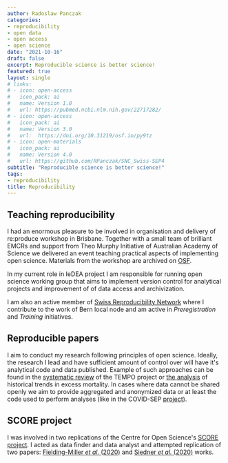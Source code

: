 ```yaml
---
author: Radoslaw Panczak
categories:
- reproducibility 
- open data
- open access
- open science
date: "2021-10-16"
draft: false
excerpt: Reproducible science is better science!
featured: true
layout: single
# links:
# - icon: open-access
#   icon_pack: ai
#   name: Version 1.0
#   url: https://pubmed.ncbi.nlm.nih.gov/22717282/
# - icon: open-access
#   icon_pack: ai
#   name: Version 3.0
#   url:  https://doi.org/10.31219/osf.io/py9tz 
# - icon: open-materials
#   icon_pack: ai
#   name: Version 4.0
#   url: https://github.com/RPanczak/SNC_Swiss-SEP4
subtitle: "Reproducible science is better science!"
tags:
- reproducibility
title: Reproducibility 
---
```


## Teaching reproducibility

I had an enormous pleasure to be involved in organisation and delivery of re:produce workshop in Brisbane. Together with a small team of brilliant EMCRs and support from Theo Murphy Initiative of Australian Academy of Science we delivered an event teaching practical aspects of implementing open science. Materials from the workshop are archived on [OSF](https://osf.io/mw6d3/).  

In my current role in IeDEA project I am responsible for running open science working group that aims to implement version control for analytical projects and improvement of of data access and archivization.  

I am also an active member of [Swiss Reproducibility Network](https://www.swissrn.org/) where I contribute to the work of Bern local node and am active in *Preregistration* and *Training* initiatives.  

## Reproducible papers

I aim to conduct my research following principles of open science. Ideally, the research I lead and have sufficient amount of control over will have it's analytical code and data published. Example of such approaches can be found in the [systematic review](https://github.com/RPanczak/TEMPO_syst-rev) of the TEMPO project or [the analysis](https://github.com/RPanczak/ISPM_excess-mortality) of historical trends in excess mortality. In cases where data cannot be shared openly we aim to provide aggregated and anonymized data or at least the code used to perform analyses (like in the COVID-SEP [project](https://github.com/jriou/covid-sep-ch)).   

## SCORE project

I was involved in two replications of the Centre for Open Science's  [SCORE project](https://www.cos.io/score). I acted as data finder and data analyst and attempted replication of two papers: [Fielding-Miller *et al.* (2020)](https://github.com/RPanczak/SCORE_Fielding-Miller_covid_R3pV) and [Siedner *et al.* (2020)](https://github.com/RPanczak/SCORE_Siedner_covid_P3NJ) works. 